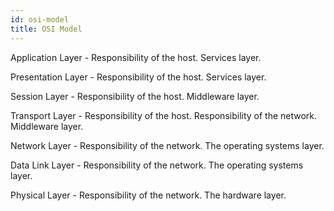 ```yaml
---
id: osi-model
title: OSI Model
---
```


Application Layer - Responsibility of the host. Services layer.

Presentation Layer - Responsibility of the host. Services layer.

Session Layer - Responsibility of the host. Middleware layer.

Transport Layer - Responsibility of the host. Responsibility of the network. Middleware layer.

Network Layer - Responsibility of the network. The operating systems layer.

Data Link Layer - Responsibility of the network. The operating systems layer.

Physical Layer - Responsibility of the network. The hardware layer.
